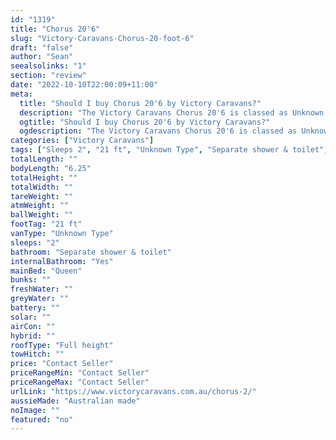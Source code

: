 ```yaml
---
id: "1319"
title: "Chorus 20'6"
slug: "Victory-Caravans-Chorus-20-foot-6"
draft: "false"
author: "Sean"
seealsolinks: "1"
section: "review"
date: "2022-10-10T22:00:09+11:00"
meta:
  title: "Should I buy Chorus 20'6 by Victory Caravans?"
  description: "The Victory Caravans Chorus 20'6 is classed as Unknown Type, and sleeps 2 people. It is Australian made and comes in at 21 ft. It generally has Separate shower & toilet."
  ogtitle: "Should I buy Chorus 20'6 by Victory Caravans?"
  ogdescription: "The Victory Caravans Chorus 20'6 is classed as Unknown Type, and sleeps 2 people. It is Australian made and comes in at 21 ft. It generally has Separate shower & toilet."
categories: ["Victory Caravans"]
tags: ["Sleeps 2", "21 ft", "Unknown Type", "Separate shower & toilet", "Full height", "Price Unknown"]
totalLength: ""
bodyLength: "6.25"
totalHeight: ""
totalWidth: ""
tareWeight: ""
atmWeight: ""
ballWeight: ""
footTag: "21 ft"
vanType: "Unknown Type"
sleeps: "2"
bathroom: "Separate shower & toilet"
internalBathroom: "Yes"
mainBed: "Queen"
bunks: ""
freshWater: ""
greyWater: ""
battery: ""
solar: ""
airCon: ""
hybrid: ""
roofType: "Full height"
towHitch: ""
price: "Contact Seller"
priceRangeMin: "Contact Seller"
priceRangeMax: "Contact Seller"
urlLink: "https://www.victorycaravans.com.au/chorus-2/"
aussieMade: "Australian made"
noImage: ""
featured: "no"
---
```

